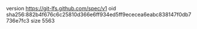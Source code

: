 version https://git-lfs.github.com/spec/v1
oid sha256:882b4f676c6c25810d366e6ff934ed5ff9ececea6eabc838147f0db7736e7fc3
size 5563
